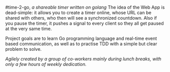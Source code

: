 #time-2-go, *a shareable timer written on golang*
The idea of the Web App is dead-simple: it allows you to create a timer online, whose URL can be shared with others, who then will see a synchronized countdown. Also if you pause the timer, it pushes a signal to every client so they all get paused at the very same time.

Project goals are to learn Go programming language and real-time event based communication, as well as to practise TDD with a simple but clear problem to solve.

*Agilely created by a group of co-workers mainly during lunch breaks, with only a few hours of weekly dedication.*
